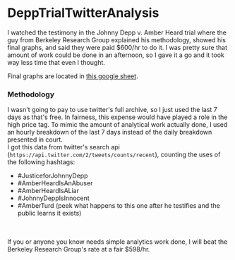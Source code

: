 # DeppTrialTwitterAnalysis

I watched the testimony in the Johnny Depp v. Amber Heard trial where the guy from Berkeley Research Group explained his methodology, showed his final graphs, and said they were paid $600/hr to do it. I was pretty sure that amount of work could be done in an afternoon, so I gave it a go and it took way less time that even I thought. <br>

Final graphs are located in [this google sheet](https://docs.google.com/spreadsheets/d/1K7RzDF6lfR-5NwtZ3l-YI-FcFfocCSaPXaJXUvsR6TU/edit?usp=sharing).

### Methodology
I wasn't going to pay to use twitter's full archive, so I just used the last 7 days as that's free. In fairness, this expense would have played a role in the high price tag. To mimic the amount of analytical work actually done, I used an hourly breakdown of the last 7 days instead of the daily breakdown presented in court. <br>
I got this data from twitter's search api (`https://api.twitter.com/2/tweets/counts/recent`), counting the uses of the following hashtags:
 - #JusticeforJohnnyDepp
 - #AmberHeardIsAnAbuser
 - #AmberHeardIsALiar
 - #JohnnyDeppIsInnocent
 - #AmberTurd (peek what happens to this one after he testifies and the public learns it exists)
<br>
<br>
If you or anyone you know needs simple analytics work done, I will beat the Berkeley Research Group's rate at a fair $598/hr.

